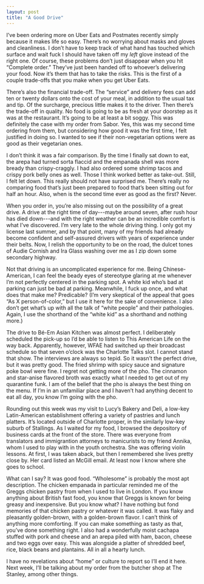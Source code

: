 ```yaml
---
layout: post
title: "A Good Drive"
---
```

I’ve been ordering more on Uber Eats and Postmates recently simply because it makes life so easy. There’s no worrying about masks and gloves and cleanliness. I don’t have to keep track of what hand has touched which surface and wait fuck I should have taken off my *left* glove instead of the right one. Of course, these problems don’t just disappear when you hit “Complete order.” They’ve just been handed off to whoever’s delivering your food. Now it’s them that has to take the risks. This is the first of a couple trade-offs that you make when you get Uber Eats.

There’s also the financial trade-off. The “service” and delivery fees can add ten or twenty dollars onto the cost of your meal, in addition to the usual tax and tip. Of the surcharge, precious little makes it to the driver. Then there’s the trade-off in quality. No food is going to be as fresh at your doorstep as it was at the restaurant. It’s going to be at least a bit soggy. This was definitely the case with my order from Sabor. Yes, this was my second time ordering from them, but considering how good it was the first time, I felt justified in doing so. I wanted to see if their non-vegetarian options were as good as their vegetarian ones.

I don’t think it was a fair comparison. By the time I finally sat down to eat, the arepa had turned sorta flaccid and the empanada shell was more bready than crispy-craggly. I had also ordered some shrimp tacos and crispy pork belly ones as well. Those I think worked better as take-out. Still, I felt let down. This really should not have surprised me. There’s really no comparing food that’s just been prepared to food that’s been sitting out for half an hour. Also, when is the second time ever as good as the first? Never.

When you order in, you’re also missing out on the possibility of a great drive. A drive at the right time of day---maybe around seven, after rush hour has died down---and with the right weather can be an incredible comfort is what I’ve discovered. I’m very late to the whole driving thing. I only got my license last summer, and by that point, many of my friends had already become confident and self-assured drivers with years of experience under their belts. Now, I relish the opportunity to be on the road, the dulcet tones of Audie Cornish and Ira Glass washing over me as I zip down some secondary highway.

Not that driving is an uncomplicated experience for me. Being Chinese-American, I can feel the beady eyes of stereotype glaring at me whenever I’m not perfectly centered in the parking spot. A white kid who’s bad at parking can just be bad at parking. Meanwhile, I fuck up once, and what does that make me? Predicable? (I’m very skeptical of the appeal that goes “As X person-of-color,” but I use it here for the sake of convenience. I also don’t get what’s up with all the talk of “white people” and their pathologies. Again, I use the shorthand of the “white kid” as a shorthand and nothing more.)

The drive to Bé-Em Asian Kitchen was almost perfect. I deliberately scheduled the pick-up so I’d be able to listen to This American Life on the way back. Apparently, however, WFAE had switched up their broadcast schedule so that seven o’clock was the Charlotte Talks slot. I cannot stand that show. The interviews are always so tepid. So it wasn’t the perfect drive, but it was pretty good. The fried shrimp with spicy sauce and signature poke bowl were fine. I regret not getting more of the pho. The cinnamon and star-anise flavored broth was exactly what I needed to get out of my quarantine funk. I am of the belief that the pho is always the best thing on the menu. If I’m in an unfamiliar place and I haven’t had anything decent to eat all day, you know I’m going with the pho.

Rounding out this week was my visit to Lucy’s Bakery and Deli, a low-key Latin-American establishment offering a variety of pastries and lunch platters. It’s located outside of Charlotte proper, in the similarly low-key suburb of Stallings. As I waited for my food, I browsed the depository of business cards at the front of the store. There was everyone from translators and immigrantion attorneys to manicurists to my friend Annika, whom I used to play with in the youth orchestra. She was offering violin lessons. At first, I was taken aback, but then I remembered she lives pretty close by. Her card listed an McGill email. At least now I know where she goes to school.

What can I say? It was good food. “Wholesome” is probably the most apt description. The chicken empanada in particular reminded me of the Greggs chicken pastry from when I used to live in London. If you know anything about British fast food, you know that Greggs is known for being greasy and inexpensive. But you know what? I have nothing but fond memories of that chicken pastry or whatever it was called. It was flaky and pleasantly golden-brown, with a golden-brown flavor. I can’t think of anything more comforting. If you can make something as tasty as that, you’ve done something right. I also had a wonderfully moist cachapa stuffed with pork and cheese and an arepa piled with ham, bacon, cheese and two eggs over easy. This was alongside a platter of shredded beef, rice, black beans and plantains. All in all a hearty lunch.

I have no revelations about “home” or culture to report so I’ll end it here. Next week, I’ll be talking about my order from the butcher shop at The Stanley, among other things.

